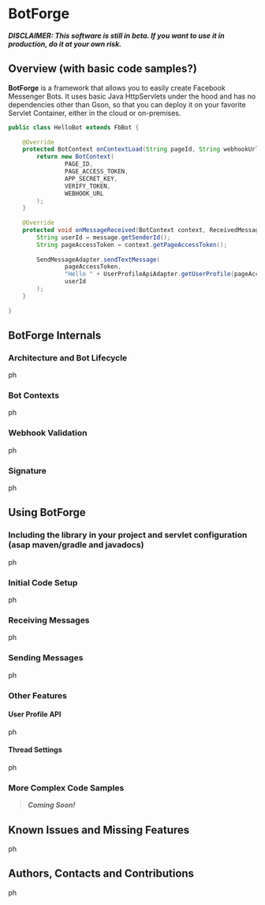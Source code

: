 # BotForge

***DISCLAIMER: This software is still in beta. If you want to use it in production, do it at your own risk.***

## Overview (with basic code samples?)

**BotForge** is a framework that allows you to easily create Facebook Messenger Bots. It uses basic Java HttpServlets under the hood and has no dependencies other than Gson, so that you can deploy it on your favorite Servlet Container, either in the cloud or on-premises.

```java
public class HelloBot extends FbBot {
    
    @Override
    protected BotContext onContextLoad(String pageId, String webhookUrl) {
        return new BotContext(
                PAGE_ID,
                PAGE_ACCESS_TOKEN,
                APP_SECRET_KEY,
                VERIFY_TOKEN,
                WEBHOOK_URL
        );
    }
    
    @Override
    protected void onMessageReceived(BotContext context, ReceivedMessage message) {
        String userId = message.getSenderId();
        String pageAccessToken = context.getPageAccessToken();
        
        SendMessageAdapter.sendTextMessage(
                pageAccessToken,
                "Hello " + UserProfileApiAdapter.getUserProfile(pageAccessToken, userId).getFirstName() + "!",
                userId
        );
    }
    
}
```

## BotForge Internals
### Architecture and Bot Lifecycle
ph

### Bot Contexts
ph

### Webhook Validation
ph

### Signature
ph

## Using BotForge
### Including the library in your project and servlet configuration (asap maven/gradle and javadocs)
ph

### Initial Code Setup
ph

### Receiving Messages
ph

### Sending Messages
ph

### Other Features
#### User Profile API
ph

#### Thread Settings
ph

### More Complex Code Samples
>***Coming Soon!***

## Known Issues and Missing Features
ph

## Authors, Contacts and Contributions
ph
